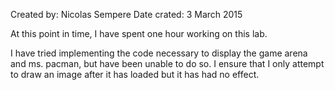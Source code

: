 Created by: Nicolas Sempere
Date crated: 3 March 2015

At this point in time, I have spent one hour
working on this lab. 

I have tried implementing the code necessary to
display the game arena and ms. pacman, but have 
been unable to do so. I ensure that I only attempt
to draw an image after it has loaded but it has 
had no effect.
